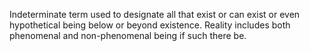 Indeterminate term used to designate all that exist or can exist or even hypothetical being below or beyond existence. Reality includes both phenomenal and non-phenomenal being if such there be. 